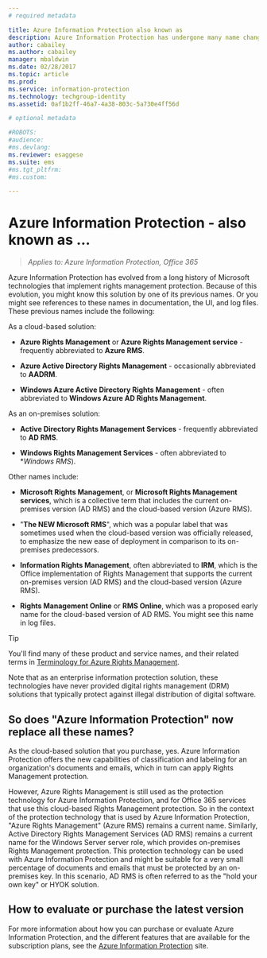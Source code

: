 ```yaml
---
# required metadata

title: Azure Information Protection also known as
description: Azure Information Protection has undergone many name changes, and you might know it as a previous name.
author: cabailey
ms.author: cabailey
manager: mbaldwin
ms.date: 02/28/2017
ms.topic: article
ms.prod:
ms.service: information-protection
ms.technology: techgroup-identity
ms.assetid: 0af1b2ff-46a7-4a38-803c-5a730e4ff56d

# optional metadata

#ROBOTS:
#audience:
#ms.devlang:
ms.reviewer: esaggese
ms.suite: ems
#ms.tgt_pltfrm:
#ms.custom:

---
```



# Azure Information Protection - also known as ...

>*Applies to: Azure Information Protection, Office 365*

Azure Information Protection has evolved from a long history of Microsoft technologies that implement rights management protection. Because of this evolution, you might know this solution by one of its previous names. Or you might see references to these names in documentation, the UI, and log files. These previous names include the following:

As a cloud-based solution:

- **Azure Rights Management** or **Azure Rights Management service** - frequently abbreviated to **Azure RMS**.

- **Azure Active Directory Rights Management** - occasionally abbreviated to **AADRM**.

- **Windows Azure Active Directory Rights Management** - often abbreviated to **Windows Azure AD Rights Management**.

As an on-premises solution:

- **Active Directory Rights Management Services** - frequently abbreviated to **AD RMS**.

- **Windows Rights Management Services**  - often abbreviated to **Windows RMS*).

Other names include:

- **Microsoft Rights Management**, or **Microsoft Rights Management services**, which is a collective term that includes the current on-premises version (AD RMS) and the cloud-based version (Azure RMS).

- "**The NEW Microsoft RMS**", which was a popular label that was sometimes used when the cloud-based version was officially released, to emphasize the new ease of deployment in comparison to its on-premises predecessors.

- **Information Rights Management**, often abbreviated to **IRM**, which is the Office implementation of Rights Management that supports the current on-premises version (AD RMS) and the cloud-based version (Azure RMS). 

- **Rights Management Online** or **RMS Online**, which was a proposed early name for the cloud-based version of AD RMS. You might see this name in log files.

> [!TIP]
> You'll find many of these product and service names, and their related terms in [Terminology for Azure Rights Management](../get-started/terminology.md).

Note that as an enterprise information protection solution, these technologies have never provided digital rights management (DRM) solutions that typically protect against illegal distribution of digital software. 

## So does "Azure Information Protection" now replace all these names?

As the cloud-based solution that you purchase, yes. Azure Information Protection offers the new capabilities of classification and labeling for an organization's documents and emails, which in turn can apply Rights Management protection. 

However, Azure Rights Management is still used as the protection technology for Azure Information Protection, and for Office 365 services that use this cloud-based Rights Management protection. So in the context of the protection technology that is used by Azure Information Protection, "Azure Rights Management" (Azure RMS) remains a current name. 
Similarly, Active Directory Rights Management Services (AD RMS) remains a current name for the Windows Server server role, which provides on-premises Rights Management protection. This protection technology can be used with Azure Information Protection and might be suitable for a very small percentage of documents and emails that must be protected by an on-premises key. In this scenario, AD RMS is often referred to as the "hold your own key" or HYOK solution.

## How to evaluate or purchase the latest version

For more information about how you can purchase or evaluate Azure Information Protection, and the different features that are available for the subscription plans, see the [Azure Information Protection](https://www.microsoft.com/en-us/cloud-platform/azure-information-protection) site.

